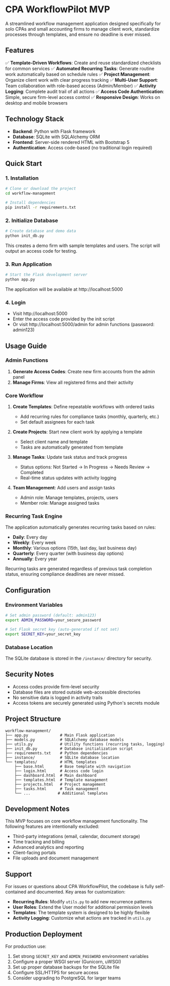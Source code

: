 # CPA WorkflowPilot MVP

A streamlined workflow management application designed specifically for solo CPAs and small accounting firms to manage client work, standardize processes through templates, and ensure no deadline is ever missed.

## Features

✅ **Template-Driven Workflows**: Create and reuse standardized checklists for common services
✅ **Automated Recurring Tasks**: Generate routine work automatically based on schedule rules
✅ **Project Management**: Organize client work with clear progress tracking
✅ **Multi-User Support**: Team collaboration with role-based access (Admin/Member)
✅ **Activity Logging**: Complete audit trail of all actions
✅ **Access Code Authentication**: Simple, secure firm-level access control
✅ **Responsive Design**: Works on desktop and mobile browsers

## Technology Stack

- **Backend**: Python with Flask framework
- **Database**: SQLite with SQLAlchemy ORM
- **Frontend**: Server-side rendered HTML with Bootstrap 5
- **Authentication**: Access code-based (no traditional login required)

## Quick Start

### 1. Installation

```bash
# Clone or download the project
cd workflow-management

# Install dependencies
pip install -r requirements.txt
```

### 2. Initialize Database

```bash
# Create database and demo data
python init_db.py
```

This creates a demo firm with sample templates and users. The script will output an access code for testing.

### 3. Run Application

```bash
# Start the Flask development server
python app.py
```

The application will be available at http://localhost:5000

### 4. Login

- Visit http://localhost:5000
- Enter the access code provided by the init script
- Or visit http://localhost:5000/admin for admin functions (password: admin123)

## Usage Guide

### Admin Functions

1. **Generate Access Codes**: Create new firm accounts from the admin panel
2. **Manage Firms**: View all registered firms and their activity

### Core Workflow

1. **Create Templates**: Define repeatable workflows with ordered tasks
   - Add recurring rules for compliance tasks (monthly, quarterly, etc.)
   - Set default assignees for each task

2. **Create Projects**: Start new client work by applying a template
   - Select client name and template
   - Tasks are automatically generated from template

3. **Manage Tasks**: Update task status and track progress
   - Status options: Not Started → In Progress → Needs Review → Completed
   - Real-time status updates with activity logging

4. **Team Management**: Add users and assign tasks
   - Admin role: Manage templates, projects, users
   - Member role: Manage assigned tasks

### Recurring Task Engine

The application automatically generates recurring tasks based on rules:

- **Daily**: Every day
- **Weekly**: Every week  
- **Monthly**: Various options (15th, last day, last business day)
- **Quarterly**: Every quarter (with business day options)
- **Annually**: Every year

Recurring tasks are generated regardless of previous task completion status, ensuring compliance deadlines are never missed.

## Configuration

### Environment Variables

```bash
# Set admin password (default: admin123)
export ADMIN_PASSWORD=your_secure_password

# Set Flask secret key (auto-generated if not set)
export SECRET_KEY=your_secret_key
```

### Database Location

The SQLite database is stored in the `/instance/` directory for security.

## Security Notes

- Access codes provide firm-level security
- Database files are stored outside web-accessible directories
- No sensitive data is logged in activity trails
- Access tokens are securely generated using Python's secrets module

## Project Structure

```
workflow-management/
├── app.py              # Main Flask application
├── models.py           # SQLAlchemy database models
├── utils.py            # Utility functions (recurring tasks, logging)
├── init_db.py          # Database initialization script
├── requirements.txt    # Python dependencies
├── instance/           # SQLite database location
└── templates/          # HTML templates
    ├── base.html       # Base template with navigation
    ├── login.html      # Access code login
    ├── dashboard.html  # Main dashboard
    ├── templates.html  # Template management
    ├── projects.html   # Project management
    ├── tasks.html      # Task management
    └── ...            # Additional templates
```

## Development Notes

This MVP focuses on core workflow management functionality. The following features are intentionally excluded:

- Third-party integrations (email, calendar, document storage)
- Time tracking and billing
- Advanced analytics and reporting
- Client-facing portals
- File uploads and document management

## Support

For issues or questions about CPA WorkflowPilot, the codebase is fully self-contained and documented. Key areas for customization:

- **Recurring Rules**: Modify `utils.py` to add new recurrence patterns
- **User Roles**: Extend the User model for additional permission levels  
- **Templates**: The template system is designed to be highly flexible
- **Activity Logging**: Customize what actions are tracked in `utils.py`

## Production Deployment

For production use:

1. Set strong `SECRET_KEY` and `ADMIN_PASSWORD` environment variables
2. Configure a proper WSGI server (Gunicorn, uWSGI)
3. Set up proper database backups for the SQLite file
4. Configure SSL/HTTPS for secure access
5. Consider upgrading to PostgreSQL for larger teams